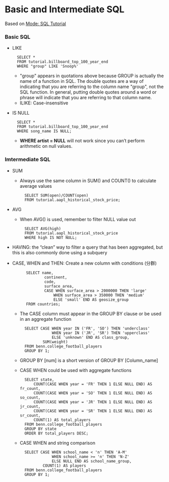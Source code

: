 # Basic and Intermediate SQL

Based on [Mode: SQL Tutorial](https://mode.com/sql-tutorial/)

### Basic SQL
* LIKE

        SELECT *
        FROM tutorial.billboard_top_100_year_end
        WHERE "group" LIKE 'Snoop%'

    * "group" appears in quotations above because GROUP is actually the name of a function in SQL. The double quotes are a way of indicating that you are referring to the column name "group", not the SQL function. In general, putting double quotes around a word or phrase will indicate that you are referring to that column name.
    * ILIKE: Case-insensitive
        
* IS NULL

        SELECT * 
        FROM tutorial.billboard_top_100_year_end
        WHERE song_name IS NULL;

    * **WHERE artist = NULL** will not work since you can’t perform arithmetic on null values.


### Imtermediate SQL
* SUM
    * Always use the same column in SUM() and COUNT() to calculate average values

            SELECT SUM(open)/COUNT(open)
            FROM tutorial.aapl_historical_stock_price;

* AVG
    * When AVG() is used, remember to filter NULL value out

            SELECT AVG(high)
            FROM tutorial.aapl_historical_stock_price
            WHERE high IS NOT NULL;

* HAVING: the “clean” way to filter a query that has been aggregated, but this is also commonly done using a subquery

* CASE, WHEN and THEN: Create a new column with conditions (分群)

            SELECT name, 
                    continent, 
                    code, 
                    surface_area,
                    CASE WHEN surface_area > 2000000 THEN 'large'
                        WHEN surface_area > 350000 THEN 'medium'
                        ELSE 'small' END AS geosize_group
            FROM countries;

    * The CASE column must appear in the GROUP BY clause or be used in an aggregate function

            SELECT CASE WHEN year IN ('FR', 'SO') THEN 'underclass'
                        WHEN year IN ('JR', 'SR') THEN 'upperclass'
                        ELSE 'unknown' END AS class_group,
                    SUM(weight)
            FROM benn.college_football_players
            GROUP BY 1;

    * GROUP BY [num] is a short version of GROUP BY [Column_name]
    * CASE WHEN could be used with aggregate functions

            SELECT state,
                COUNT(CASE WHEN year = 'FR' THEN 1 ELSE NULL END) AS fr_count,
                COUNT(CASE WHEN year = 'SO' THEN 1 ELSE NULL END) AS so_count,
                COUNT(CASE WHEN year = 'JR' THEN 1 ELSE NULL END) AS jr_count,
                COUNT(CASE WHEN year = 'SR' THEN 1 ELSE NULL END) AS sr_count,
                COUNT(1) AS total_players
            FROM benn.college_football_players
            GROUP BY state
            ORDER BY total_players DESC;

    * CASE WHEN and string comparison

            SELECT CASE WHEN school_name < 'n' THEN 'A-M'
                        WHEN school_name >= 'n' THEN 'N-Z'
                        ELSE NULL END AS school_name_group,
                    COUNT(1) AS players
            FROM benn.college_football_players
            GROUP BY 1;
